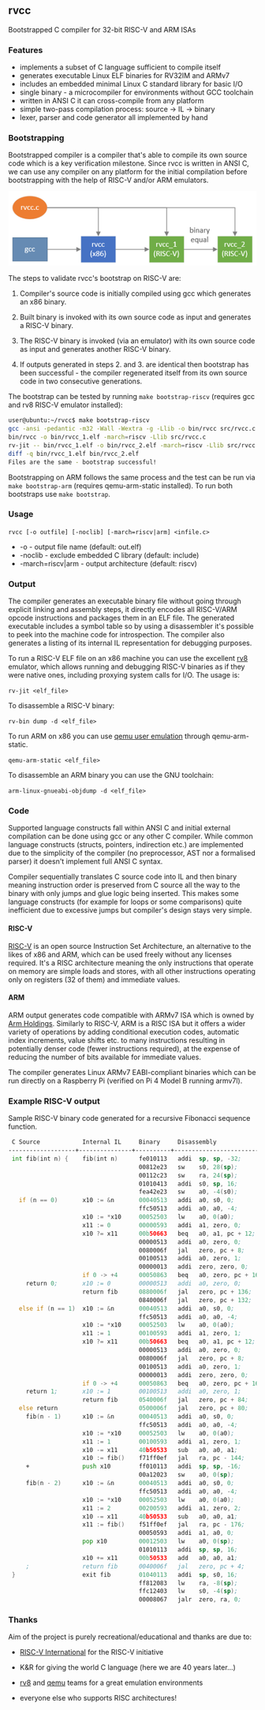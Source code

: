 ## rvcc

Bootstrapped C compiler for 32-bit RISC-V and ARM ISAs

### Features

* implements a subset of C language sufficient to compile itself
* generates executable Linux ELF binaries for RV32IM and ARMv7
* includes an embedded minimal Linux C standard library for basic I/O
* single binary - a microcompiler for environments without GCC toolchain
* written in ANSI C it can cross-compile from any platform
* simple two-pass compilation process: source -> IL -> binary
* lexer, parser and code generator all implemented by hand

### Bootstrapping

Bootstrapped compiler is a compiler that's able to compile its own source code which is a key verification milestone. Since rvcc is written in ANSI C, we can use any compiler on any platform for the initial compilation before bootstrapping with the help of RISC-V and/or ARM emulators.

![diagram](bootstrap.png)

The steps to validate rvcc's bootstrap on RISC-V are:

1. Compiler's source code is initially compiled using gcc which generates an x86 binary.

2. Built binary is invoked with its own source code as input and generates a RISC-V binary.

3. The RISC-V binary is invoked (via an emulator) with its own source code as input and generates another RISC-V binary.

4. If outputs generated in steps 2. and 3. are identical then bootstrap has been successful - the compiler regenerated itself from its own source code in two consecutive generations.

The bootstrap can be tested by running ```make bootstrap-riscv``` (requires gcc and rv8 RISC-V emulator installed):

```sh
user@ubuntu:~/rvcc$ make bootstrap-riscv
gcc -ansi -pedantic -m32 -Wall -Wextra -g -Llib -o bin/rvcc src/rvcc.c
bin/rvcc -o bin/rvcc_1.elf -march=riscv -Llib src/rvcc.c
rv-jit -- bin/rvcc_1.elf -o bin/rvcc_2.elf -march=riscv -Llib src/rvcc.c
diff -q bin/rvcc_1.elf bin/rvcc_2.elf
Files are the same - bootstrap successful!
```

Bootstrapping on ARM follows the same process and the test can be run via ```make bootstrap-arm``` (requires qemu-arm-static installed). To run both bootstraps use ```make bootstrap```.

### Usage

`rvcc [-o outfile] [-noclib] [-march=riscv|arm] <infile.c>`

- -o - output file name (default: out.elf)
- -noclib - exclude embedded C library (default: include)
- -march=riscv|arm - output architecture (default: riscv)

### Output

The compiler generates an executable binary file without going through explicit linking and assembly steps,
it directly encodes all RISC-V/ARM opcode instructions and packages them in an ELF file.
The generated executable includes a symbol table so by using a disassembler it's possible to
peek into the machine code for introspection. The compiler also generates a listing of its internal
IL representation for debugging purposes.

To run a RISC-V ELF file on an x86 machine you can use the excellent [rv8](https://github.com/rv8-io/rv8)
emulator, which allows running and debugging RISC-V binaries as if they were native ones,
including proxying system calls for I/O. The usage is:

`rv-jit <elf_file>`

To disassemble a RISC-V binary:

`rv-bin dump -d <elf_file>`

To run ARM on x86 you can use [qemu user emulation](https://wiki.debian.org/QemuUserEmulation) through qemu-arm-static.

`qemu-arm-static <elf_file>`

To disassemble an ARM binary you can use the GNU toolchain:

`arm-linux-gnueabi-objdump -d <elf_file>`

### Code

Supported language constructs fall within ANSI C and initial external compilation can be done using gcc or any other
C compiler. While common language constructs (structs, pointers, indirection etc.) are implemented due
to the simplicity of the compiler (no preprocessor, AST nor a formalised parser) it doesn't implement full ANSI C syntax.

Compiler sequentially translates C source code into IL and then binary meaning instruction order is preserved from C source
all the way to the binary with only jumps and glue logic being inserted. This makes some language constructs
(for example for loops or some comparisons) quite inefficient due to excessive jumps but compiler's design stays very simple.

#### RISC-V

[RISC-V](https://en.wikipedia.org/wiki/RISC-V) is an open source Instruction Set Architecture,
an alternative to the likes of x86 and ARM, which can be used freely without any licenses required. It's a RISC
architecture meaning the only instructions that operate on memory are simple loads and stores, with all
other instructions operating only on registers (32 of them) and immediate values.

#### ARM

ARM output generates code compatible with ARMv7 ISA which is owned by [Arm Holdings](https://www.arm.com/). Similarly to RISC-V,
ARM is a RISC ISA but it offers a wider variety of operations by adding conditional execution codes, automatic index increments, 
value shifts etc. to many instructions resulting in potentially denser code (fewer instructions required), at the expense of reducing
the number of bits available for immediate values.

The compiler generates Linux ARMv7 EABI-compliant binaries which can be run directly on a Raspberry Pi (verified on Pi 4 Model B running armv7l).

### Example RISC-V output

Sample RISC-V binary code generated for a recursive Fibonacci sequence function.

```asm
 C Source            Internal IL     Binary     Disassembly               Comment
-------------------+---------------+----------+-------------------------+--------------------------------------
 int fib(int n) {    fib(int n)      fe010113   addi  sp, sp, -32;        reserve stack space for function
                                     00812e23   sw    s0, 28(sp);           store previous frame
                                     00112c23   sw    ra, 24(sp);           store return address
                                     01010413   addi  s0, sp, 16;           set new frame location
                                     fea42e23   sw    a0, -4(s0);           store parameter on stack
   if (n == 0)       x10 := &n       00040513   addi  a0, s0, 0;          get address of variable n
                                     ffc50513   addi  a0, a0, -4;                    
                     x10 := *x10     00052503   lw    a0, 0(a0);          read value from address into a0
                     x11 := 0        00000593   addi  a1, zero, 0;        set a1 to zero
                     x10 ?= x11      00b50663   beq   a0, a1, pc + 12;    compare a0 with a1, if equal jump +3
                                     00000513   addi  a0, zero, 0;          set a0 to zero
                                     0080006f   jal   zero, pc + 8;         skip next instruction
                                     00100513   addi  a0, zero, 1;          set a0 to one
                                     00000013   addi  zero, zero, 0;                
                     if 0 -> +4      00050863   beq   a0, zero, pc + 16;  if a0 is zero, jump forward
     return 0;       x10 := 0        00000513   addi  a0, zero, 0;        else set return value to zero 
                     return fib      0880006f   jal   zero, pc + 136;       jump to function exit
                                     0840006f   jal   zero, pc + 132;            
   else if (n == 1)  x10 := &n       00040513   addi  a0, s0, 0;          get address of variable n
                                     ffc50513   addi  a0, a0, -4;                   
                     x10 := *x10     00052503   lw    a0, 0(a0);          read value from address into a0
                     x11 := 1        00100593   addi  a1, zero, 1;        set a1 to one
                     x10 ?= x11      00b50663   beq   a0, a1, pc + 12;    compare a0 with a1, if equal jump +3
                                     00000513   addi  a0, zero, 0;          set a0 to zero
                                     0080006f   jal   zero, pc + 8;         skip next instruction
                                     00100513   addi  a0, zero, 1;          set a0 to one
                                     00000013   addi  zero, zero, 0;                       
                     if 0 -> +4      00050863   beq   a0, zero, pc + 16;  if a0 is zero, jump forward
     return 1;       x10 := 1        00100513   addi  a0, zero, 1;        else set return value to one
                     return fib      0540006f   jal   zero, pc + 84;        jump to function exit
   else return                       0500006f   jal   zero, pc + 80;                  
     fib(n - 1)      x10 := &n       00040513   addi  a0, s0, 0;          get address of variable n
                                     ffc50513   addi  a0, a0, -4;                       
                     x10 := *x10     00052503   lw    a0, 0(a0);          read value from address into a0
                     x11 := 1        00100593   addi  a1, zero, 1;        set a1 to one
                     x10 -= x11      40b50533   sub   a0, a0, a1;         subtract a1 from a0
                     x10 := fib()    f71ff0ef   jal   ra, pc - 144;       call function fib() into a0
     +               push x10        ff010113   addi  sp, sp, -16;        store result on stack
                                     00a12023   sw    a0, 0(sp);                     
     fib(n - 2)      x10 := &n       00040513   addi  a0, s0, 0;          get address of variable n
                                     ffc50513   addi  a0, a0, -4;                 
                     x10 := *x10     00052503   lw    a0, 0(a0);          read value from address into a0
                     x11 := 2        00200593   addi  a1, zero, 2;        set a1 to two
                     x10 -= x11      40b50533   sub   a0, a0, a1;         subtract a1 from a0
                     x11 := fib()    f51ff0ef   jal   ra, pc - 176;       call function fib() into a1
                                     00050593   addi  a1, a0, 0;                              
                     pop x10         00012503   lw    a0, 0(sp);          retrieve result off stack into a0
                                     01010113   addi  sp, sp, 16;                       
                     x10 += x11      00b50533   add   a0, a0, a1;         add a1 to a0
     ;               return fib      0040006f   jal   zero, pc + 4;       jump to function exit
 }                   exit fib        01040113   addi  sp, s0, 16;         trim stack space
                                     ff812083   lw    ra, -8(sp);         recover return address
                                     ffc12403   lw    s0, -4(sp);         recover previous frame
                                     00008067   jalr  zero, ra, 0;        return from function
```

### Thanks

Aim of the project is purely recreational/educational and thanks are due to:

* [RISC-V International](https://riscv.org/) for the RISC-V initiative

* K&R for giving the world C language (here we are 40 years later...)

* [rv8](https://github.com/rv8-io/rv8) and [qemu](https://www.qemu.org/) teams for a great emulation environments

* everyone else who supports RISC architectures!
 
